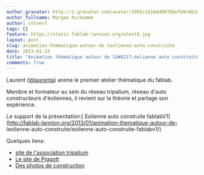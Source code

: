 ```yaml
---
author_gravatar: http://1.gravatar.com/avatar/1055c2d168d9878befb9c8810eda96dc?s=96&d=mm&r=g
author_fullname: Morgan Richomme
author: colvert
tags: []
feature: https://static.fablab-lannion.org/etest8.jpg
layout: post
slug: animation-thematique-autour-de-leolienne-auto-construite
date: 2013-01-23
title: "Animation thématique autour de l&#8217;éolienne auto construite"
comments: True
---
```

Laurent ([@laurenta](http://fablab-lannion.org/membres/laurenta/)) anime le
premier atelier thématique du fablab.

Membre et formateur au sein du réseau tripalium, réseau d'auto constructeurs
d'éoliennes, il revient sur la théorie et partage son expérience.

Le support de la présentation:[ Eolienne auto construite
fablabV1](http://fablab-lannion.org/2013/01/animation-thematique-autour-de-
leolienne-auto-construite/eolienne-auto-construite-fablabv1/)

Quelques liens:

  * [ site de l'association tripalium ](www.tripalium.org/)
  * [ Le site de Piggott ](http://www.scoraigwind.com/)
  * [Des photos de construction](http://www.flickr.com/photos/64591928@N06/)




